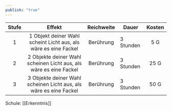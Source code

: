 ```yaml
---
publish: "true"
---
```



| **Stufe** |                            **Effekt**                             | **Reichweite** | Dauer     | **Kosten** |
| :-------: | :---------------------------------------------------------------: | :------------: | --------- | :--------: |
|     1     |  1 Objekt deiner Wahl scheint Licht aus, als wäre es eine Fackel  |   Berührung    | 3 Stunden |    5 G     |
|     2     | 2 Objekte deiner Wahl scheinen Licht aus, als wäre es eine Fackel |   Berührung    | 3 Stunden |    25 G    |
|     3     | 3 Objekte deiner Wahl scheinen Licht aus, als wäre es eine Fackel |   Berührung    | 3 Stunden |    50 G    |
Schule: [[Erkenntnis]]